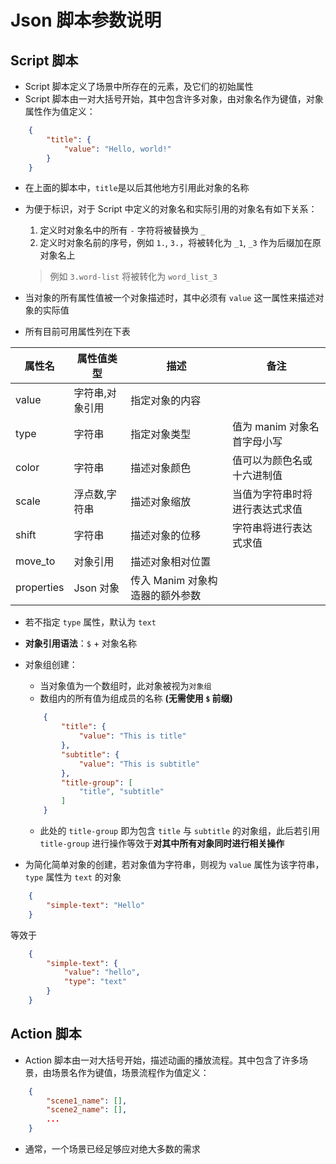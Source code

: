 # Json 脚本参数说明

## Script 脚本
- Script 脚本定义了场景中所存在的元素，及它们的初始属性
- Script 脚本由一对大括号开始，其中包含许多对象，由对象名作为键值，对象属性作为值定义：

```json
    {
        "title": {
            "value": "Hello, world!"
        }
    }
```

- 在上面的脚本中，`title`是以后其他地方引用此对象的名称
- 为便于标识，对于 Script 中定义的对象名和实际引用的对象名有如下关系：
    
    1. 定义时对象名中的所有 `-` 字符将被替换为 `_`
    2. 定义时对象名前的序号，例如 `1.`, `3.`，将被转化为 `_1`, `_3` 作为后缀加在原对象名上

    > 例如 `3.word-list` 将被转化为 `word_list_3`
- 当对象的所有属性值被一个对象描述时，其中必须有 `value` 这一属性来描述对象的实际值
- 所有目前可用属性列在下表

| 属性名 |   属性值类型     |     描述     |    备注
| ----- |  ------------- |  ---------   | -------
| value | 字符串,对象引用  | 指定对象的内容  |
| type  |     字符串      | 指定对象类型   |  值为 manim 对象名首字母小写
| color | 字符串 | 描述对象颜色 | 值可以为颜色名或十六进制值
| scale | 浮点数,字符串 | 描述对象缩放 | 当值为字符串时将进行表达式求值
| shift | 字符串 | 描述对象的位移 | 字符串将进行表达式求值
| move_to | 对象引用 | 描述对象相对位置 |
| properties | Json 对象 | 传入 Manim 对象构造器的额外参数 | 

- 若不指定 `type` 属性，默认为 `text`

- **对象引用语法**：`$` + 对象名称

- 对象组创建：
    
    - 当对象值为一个数组时，此对象被视为`对象组`
    - 数组内的所有值为组成员的名称 **(无需使用 `$` 前缀)**
    ```json
        {
            "title": {
                "value": "This is title"
            },
            "subtitle": {
                "value": "This is subtitle"
            },
            "title-group": [
                "title", "subtitle"
            ]
        }
    ```
    - 此处的 `title-group` 即为包含 `title` 与 `subtitle` 的对象组，此后若引用 `title-group` 进行操作等效于**对其中所有对象同时进行相关操作**

- 为简化简单对象的创建，若对象值为字符串，则视为 `value` 属性为该字符串，`type` 属性为 `text` 的对象
```json
    {
        "simple-text": "Hello"
    }
```

等效于
```json
    {
        "simple-text": {
            "value": "hello",
            "type": "text"
        }
    }
```

## Action 脚本

- Action 脚本由一对大括号开始，描述动画的播放流程。其中包含了许多场景，由场景名作为键值，场景流程作为值定义：

```json
    {
        "scene1_name": [],
        "scene2_name": [], 
        ...
    }
```


- 通常，一个场景已经足够应对绝大多数的需求
